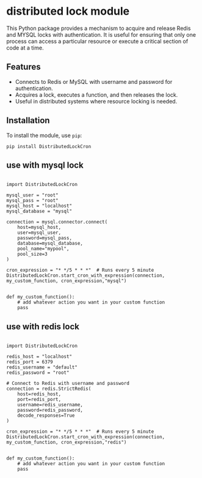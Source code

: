 # distributed lock module

This Python package provides a mechanism to acquire and release Redis and MYSQL locks with authentication. It is useful for ensuring that only one process can access a particular resource or execute a critical section of code at a time.

## Features
- Connects to Redis or MySQL with username and password for authentication.
- Acquires a lock, executes a function, and then releases the lock.
- Useful in distributed systems where resource locking is needed.

## Installation

To install the module, use `pip`:

```
pip install DistributedLockCron
```

## use with mysql lock
```

import DistributedLockCron

mysql_user = "root"
mysql_pass = "root"
mysql_host = "localhost"
mysql_database = "mysql"

connection = mysql.connector.connect(
    host=mysql_host,
    user=mysql_user,
    password=mysql_pass,
    database=mysql_database,
    pool_name="mypool",
    pool_size=3
)

cron_expression = "* */5 * * *"  # Runs every 5 minute
DistributedLockCron.start_cron_with_expression(connection, my_custom_function, cron_expression,"mysql")


def my_custom_function():
    # add whatever action you want in your custom function
    pass
```

## use with redis lock
```

import DistributedLockCron

redis_host = "localhost"
redis_port = 6379
redis_username = "default"
redis_password = "root"

# Connect to Redis with username and password
connection = redis.StrictRedis(
    host=redis_host,
    port=redis_port,
    username=redis_username,
    password=redis_password,
    decode_responses=True
)

cron_expression = "* */5 * * *"  # Runs every 5 minute
DistributedLockCron.start_cron_with_expression(connection, my_custom_function, cron_expression,"redis")


def my_custom_function():
    # add whatever action you want in your custom function
    pass

```